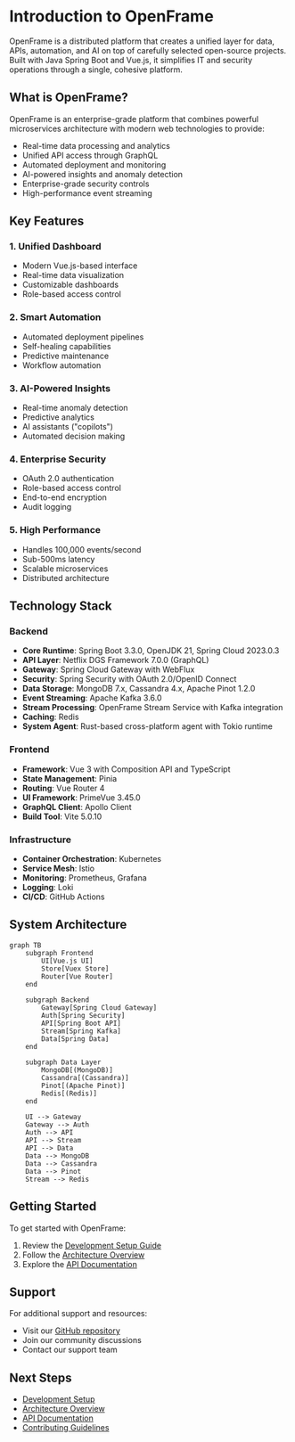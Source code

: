 # Introduction to OpenFrame

OpenFrame is a distributed platform that creates a unified layer for data, APIs, automation, and AI on top of carefully selected open-source projects. Built with Java Spring Boot and Vue.js, it simplifies IT and security operations through a single, cohesive platform.

## What is OpenFrame?

OpenFrame is an enterprise-grade platform that combines powerful microservices architecture with modern web technologies to provide:

- Real-time data processing and analytics
- Unified API access through GraphQL
- Automated deployment and monitoring
- AI-powered insights and anomaly detection
- Enterprise-grade security controls
- High-performance event streaming

## Key Features

### 1. Unified Dashboard
- Modern Vue.js-based interface
- Real-time data visualization
- Customizable dashboards
- Role-based access control

### 2. Smart Automation
- Automated deployment pipelines
- Self-healing capabilities
- Predictive maintenance
- Workflow automation

### 3. AI-Powered Insights
- Real-time anomaly detection
- Predictive analytics
- AI assistants ("copilots")
- Automated decision making

### 4. Enterprise Security
- OAuth 2.0 authentication
- Role-based access control
- End-to-end encryption
- Audit logging

### 5. High Performance
- Handles 100,000 events/second
- Sub-500ms latency
- Scalable microservices
- Distributed architecture

## Technology Stack

### Backend
- **Core Runtime**: Spring Boot 3.3.0, OpenJDK 21, Spring Cloud 2023.0.3
- **API Layer**: Netflix DGS Framework 7.0.0 (GraphQL)
- **Gateway**: Spring Cloud Gateway with WebFlux
- **Security**: Spring Security with OAuth 2.0/OpenID Connect
- **Data Storage**: MongoDB 7.x, Cassandra 4.x, Apache Pinot 1.2.0
- **Event Streaming**: Apache Kafka 3.6.0
- **Stream Processing**: OpenFrame Stream Service with Kafka integration
- **Caching**: Redis
- **System Agent**: Rust-based cross-platform agent with Tokio runtime

### Frontend
- **Framework**: Vue 3 with Composition API and TypeScript
- **State Management**: Pinia
- **Routing**: Vue Router 4
- **UI Framework**: PrimeVue 3.45.0
- **GraphQL Client**: Apollo Client
- **Build Tool**: Vite 5.0.10

### Infrastructure
- **Container Orchestration**: Kubernetes
- **Service Mesh**: Istio
- **Monitoring**: Prometheus, Grafana
- **Logging**: Loki
- **CI/CD**: GitHub Actions

## System Architecture

```mermaid
graph TB
    subgraph Frontend
        UI[Vue.js UI]
        Store[Vuex Store]
        Router[Vue Router]
    end

    subgraph Backend
        Gateway[Spring Cloud Gateway]
        Auth[Spring Security]
        API[Spring Boot API]
        Stream[Spring Kafka]
        Data[Spring Data]
    end

    subgraph Data Layer
        MongoDB[(MongoDB)]
        Cassandra[(Cassandra)]
        Pinot[(Apache Pinot)]
        Redis[(Redis)]
    end

    UI --> Gateway
    Gateway --> Auth
    Auth --> API
    API --> Stream
    API --> Data
    Data --> MongoDB
    Data --> Cassandra
    Data --> Pinot
    Stream --> Redis
```

## Getting Started

To get started with OpenFrame:

1. Review the [Development Setup Guide](../development/setup.md)
2. Follow the [Architecture Overview](../development/architecture.md)
3. Explore the [API Documentation](../api/overview.md)

## Support

For additional support and resources:

- Visit our [GitHub repository](https://github.com/flamingo-stack/openframe-oss-tenant)
- Join our community discussions
- Contact our support team

## Next Steps

- [Development Setup](../development/setup.md)
- [Architecture Overview](../development/architecture.md)
- [API Documentation](../api/overview.md)
- [Contributing Guidelines](../development/contributing.md) 